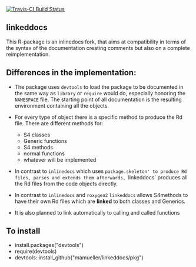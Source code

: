 [![Travis-CI Build Status](https://travis-ci.org/mamueller/linkeddocs.svg?branch=master)](https://travis-ci.org/mamueller/linkeddocs)
## linkeddocs
This R-package is an inlinedocs fork, that aims at compatibility in terms of the syntax of the documentation creating comments but also on a complete reimplementation.

## Differences in the implementation:
 * The package uses `devtools` to load the package to be documented in the same way as `library` or `require` would do,
   especially honoring the `NAMESPACE` file. The starting point of all documentation is the resulting environment 
   containing all the objects.
 * For every type of object there is a specific method to produce the Rd file. 
   There are different methods for:
   * S4 classes
   * Generic functions
   * S4 methods
   * normal functions
   * whatever will be implemented

 * In contrast to `inlinedocs` which uses `package.skeleton' to produce Rd files, parses and extends them afterwards, `linkeddocs` produces all the Rd files from the code objects directly. 
  
 * In contrast to `inlinedocs` and `roxygen2` `linkeddocs` allows S4methods to have their own Rd files which are **linked** to both classes and Generics. 
 * It is also planned to link automatically to calling and called functions
 
## To install
 * install.packages("devtools")
 * require(devtools)
 * devtools::install_github("mamueller/linkeddocs/pkg")
